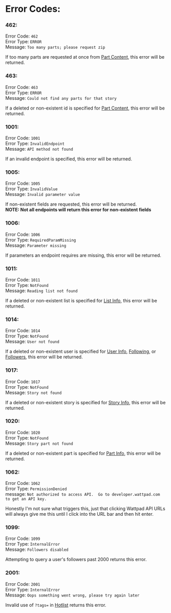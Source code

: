 # Error Codes:

### 462:

Error Code: `462` \
Error Type: `ERROR` \
Message: `Too many parts; please request zip`

If too many parts are requested at once from [Part Content](../API_Endpoints/Part_Content.md), this error will be returned.

### 463:

Error Code: `463` \
Error Type: `ERROR` \
Message: `Could not find any parts for that story`

If a deleted or non-existent id is specified for [Part Content](../API_Endpoints/Part_Content.md), this error will be returned.

### 1001:

Error Code: `1001` \
Error Type: `InvalidEndpoint` \
Message: `API method not found`

If an invalid endpoint is specified, this error will be returned.

### 1005:

Error Code: `1005` \
Error Type: `InvalidValue` \
Message: `Invalid parameter value`

If non-existent fields are requested, this error will be returned. \
**NOTE: Not all endpoints will return this error for non-existent fields**

### 1006:

Error Code: `1006` \
Error Type: `RequiredParamMissing` \
Message: `Parameter missing`

If parameters an endpoint requires are missing, this error will be returned.

### 1011:

Error Code: `1011` \
Error Type: `NotFound` \
Message: `Reading list not found`

If a deleted or non-existent list is specified for [List Info](../API_Endpoints/List_Info.md), this error will be returned.

### 1014:

Error Code: `1014` \
Error Type: `NotFound` \
Message: `User not found`

If a deleted or non-existent user is specified for [User Info](../API_Endpoints/User_Info.md), [Following](../API_Endpoints/Following.md), or [Followers](../API_Endpoints/Followers.md), this error will be returned.

### 1017:

Error Code: `1017` \
Error Type: `NotFound` \
Message: `Story not found`

If a deleted or non-existent story is specified for [Story Info](../API_Endpoints/Story_Info.md), this error will be returned.

### 1020:

Error Code: `1020` \
Error Type: `NotFound` \
Message: `Story part not found`

If a deleted or non-existent part is specified for [Part Info](../API_Endpoints/Part_Info.md), this error will be returned.

### 1062:

Error Code: `1062` \
Error Type: `PermissionDenied` \
message: `Not authorized to access API.  Go to developer.wattpad.com to get an API key.`

Honestly I'm not sure what triggers this, just that clicking Wattpad API URLs will always give me this until I click into the URL bar and then hit enter.

### 1099:

Error Code: `1099` \
Error Type: `InternalError` \
Message: `Followers disabled`

Attempting to query a user's followers past 2000 returns this error.

### 2001:

Error Code: `2001` \
Error Type: `InternalError` \
Message: `Oops something went wrong, please try again later`

Invalid use of `?tags=` in [Hotlist](../API_Endpoints/Hotlist.md) returns this error.